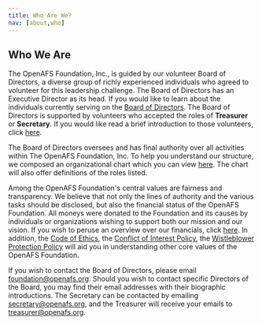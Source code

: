 ```yaml
---
title: Who Are We?
nav: [about,who]
---
```


## Who We Are ##

The OpenAFS Foundation, Inc., is guided by our volunteer Board of Directors, a diverse
group of richly experienced individuals who agreed to volunteer for this
leadership challenge.  The Board of Directors has an Executive Director as its
head.  If you would like to learn about the individuals currently serving on
the [Board of Directors](/about/board/).  The Board of
Directors is supported by volunteers who accepted the roles of **Treasurer** or
**Secretary**.  If you would like read a brief introduction to those volunteers,
click [here](/help/volunteer/).

The Board of Directors oversees and has final authority over all activities
within The OpenAFS Foundation, Inc.  To help you understand our structure, we
composed an organizational chart which you can view [here](/about/org-chart/). The
chart will also offer definitions of the roles listed.

Among the OpenAFS Foundation's central values are fairness and transparency.
We believe that not only the lines of authority and the various tasks should be
disclosed, but also the financial status of the OpenAFS Foundation.  All moneys
were donated to the Foundation and its causes by individuals or organizations
wishing to support both our mission and our vision.  If you wish to peruse an
overview over our financials, click [here](/about/finance/).  In addition, the
[Code of Ethics](/docs/openafs-foundation-coi-policy.pdf), the [Conflict of Interest
Policy](/docs/openafs-foundation-coe.pdf), the [Wistleblower Protection Policy](/docs/openafs-foundation-whistleblower-policy.pdf)
will aid you in understanding other core values of the OpenAFS Foundation. 

If you wish to contact the Board of Directors, please email
[foundation@openafs.org](mailto:foundation@openafs.org).  Should you wish to
contact specific Directors of the Board, you may find their email addresses
with their biographic introductions.  The Secretary can be contacted by
emailing [secretary@openafs.org](mailto:secretary@openafs.org), and the
Treasurer will receive your emails to
[treasurer@openafs.org](mailto:treasurer@openafs.org).
